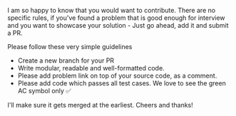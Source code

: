 I am so happy to know that you would want to contribute. There are no specific rules, if you've found a problem that is good enough for interview and you want to showcase your solution - Just go ahead, add it and submit a PR. 

Please follow these very simple guidelines

- Create a new branch for your PR
- Write modular, readable and well-formatted code.
- Please add problem link on top of your source code, as a comment.
- Please add code which passes all test cases. We love to see the green AC symbol only ✅

I'll make sure it gets merged at the earliest. Cheers and thanks!
